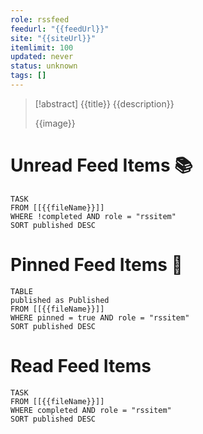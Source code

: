 ```yaml
---
role: rssfeed
feedurl: "{{feedUrl}}"
site: "{{siteUrl}}"
itemlimit: 100
updated: never
status: unknown
tags: []
---
```

> [!abstract] {{title}}
> {{description}}
>
> {{image}}
# Unread Feed Items 📚
~~~dataview
TASK
FROM [[{{fileName}}]]
WHERE !completed AND role = "rssitem"
SORT published DESC
~~~

# Pinned Feed Items 📌
~~~dataview
TABLE
published as Published
FROM [[{{fileName}}]]
WHERE pinned = true AND role = "rssitem"
SORT published DESC
~~~

# Read Feed Items
~~~dataview
TASK
FROM [[{{fileName}}]]
WHERE completed AND role = "rssitem"
SORT published DESC
~~~